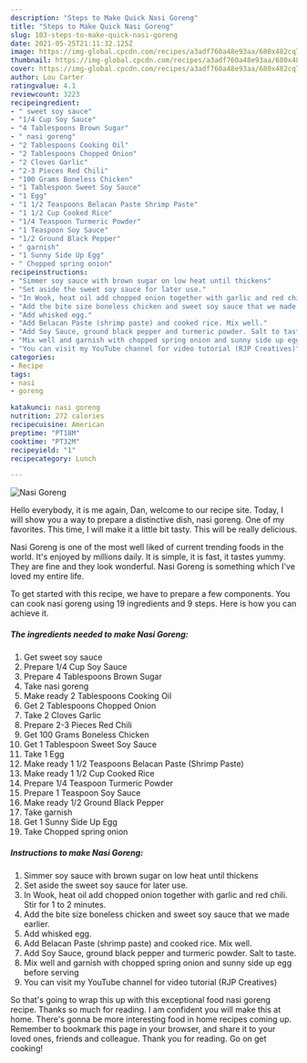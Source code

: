 ```yaml
---
description: "Steps to Make Quick Nasi Goreng"
title: "Steps to Make Quick Nasi Goreng"
slug: 103-steps-to-make-quick-nasi-goreng
date: 2021-05-25T21:11:32.125Z
image: https://img-global.cpcdn.com/recipes/a3adf760a48e93aa/680x482cq70/nasi-goreng-recipe-main-photo.jpg
thumbnail: https://img-global.cpcdn.com/recipes/a3adf760a48e93aa/680x482cq70/nasi-goreng-recipe-main-photo.jpg
cover: https://img-global.cpcdn.com/recipes/a3adf760a48e93aa/680x482cq70/nasi-goreng-recipe-main-photo.jpg
author: Lou Carter
ratingvalue: 4.1
reviewcount: 3223
recipeingredient:
- " sweet soy sauce"
- "1/4 Cup Soy Sauce"
- "4 Tablespoons Brown Sugar"
- " nasi goreng"
- "2 Tablespoons Cooking Oil"
- "2 Tablespoons Chopped Onion"
- "2 Cloves Garlic"
- "2-3 Pieces Red Chili"
- "100 Grams Boneless Chicken"
- "1 Tablespoon Sweet Soy Sauce"
- "1 Egg"
- "1 1/2 Teaspoons Belacan Paste Shrimp Paste"
- "1 1/2 Cup Cooked Rice"
- "1/4 Teaspoon Turmeric Powder"
- "1 Teaspoon Soy Sauce"
- "1/2 Ground Black Pepper"
- " garnish"
- "1 Sunny Side Up Egg"
- " Chopped spring onion"
recipeinstructions:
- "Simmer soy sauce with brown sugar on low heat until thickens"
- "Set aside the sweet soy sauce for later use."
- "In Wook, heat oil add chopped onion together with garlic and red chili. Stir for 1 to 2 minutes."
- "Add the bite size boneless chicken and sweet soy sauce that we made earlier."
- "Add whisked egg."
- "Add Belacan Paste (shrimp paste) and cooked rice. Mix well."
- "Add Soy Sauce, ground black pepper and turmeric powder. Salt to taste."
- "Mix well and garnish with chopped spring onion and sunny side up egg before serving"
- "You can visit my YouTube channel for video tutorial (RJP Creatives)"
categories:
- Recipe
tags:
- nasi
- goreng

katakunci: nasi goreng 
nutrition: 272 calories
recipecuisine: American
preptime: "PT18M"
cooktime: "PT32M"
recipeyield: "1"
recipecategory: Lunch

---
```



![Nasi Goreng](https://img-global.cpcdn.com/recipes/a3adf760a48e93aa/680x482cq70/nasi-goreng-recipe-main-photo.jpg)

Hello everybody, it is me again, Dan, welcome to our recipe site. Today, I will show you a way to prepare a distinctive dish, nasi goreng. One of my favorites. This time, I will make it a little bit tasty. This will be really delicious.

Nasi Goreng is one of the most well liked of current trending foods in the world. It's enjoyed by millions daily. It is simple, it is fast, it tastes yummy. They are fine and they look wonderful. Nasi Goreng is something which I've loved my entire life.




To get started with this recipe, we have to prepare a few components. You can cook nasi goreng using 19 ingredients and 9 steps. Here is how you can achieve it.

<!--inarticleads1-->

##### The ingredients needed to make Nasi Goreng:

1. Get  sweet soy sauce
1. Prepare 1/4 Cup Soy Sauce
1. Prepare 4 Tablespoons Brown Sugar
1. Take  nasi goreng
1. Make ready 2 Tablespoons Cooking Oil
1. Get 2 Tablespoons Chopped Onion
1. Take 2 Cloves Garlic
1. Prepare 2-3 Pieces Red Chili
1. Get 100 Grams Boneless Chicken
1. Get 1 Tablespoon Sweet Soy Sauce
1. Take 1 Egg
1. Make ready 1 1/2 Teaspoons Belacan Paste (Shrimp Paste)
1. Make ready 1 1/2 Cup Cooked Rice
1. Prepare 1/4 Teaspoon Turmeric Powder
1. Prepare 1 Teaspoon Soy Sauce
1. Make ready 1/2 Ground Black Pepper
1. Take  garnish
1. Get 1 Sunny Side Up Egg
1. Take  Chopped spring onion




<!--inarticleads2-->

##### Instructions to make Nasi Goreng:

1. Simmer soy sauce with brown sugar on low heat until thickens
1. Set aside the sweet soy sauce for later use.
1. In Wook, heat oil add chopped onion together with garlic and red chili. Stir for 1 to 2 minutes.
1. Add the bite size boneless chicken and sweet soy sauce that we made earlier.
1. Add whisked egg.
1. Add Belacan Paste (shrimp paste) and cooked rice. Mix well.
1. Add Soy Sauce, ground black pepper and turmeric powder. Salt to taste.
1. Mix well and garnish with chopped spring onion and sunny side up egg before serving
1. You can visit my YouTube channel for video tutorial (RJP Creatives)




So that's going to wrap this up with this exceptional food nasi goreng recipe. Thanks so much for reading. I am confident you will make this at home. There's gonna be more interesting food in home recipes coming up. Remember to bookmark this page in your browser, and share it to your loved ones, friends and colleague. Thank you for reading. Go on get cooking!
